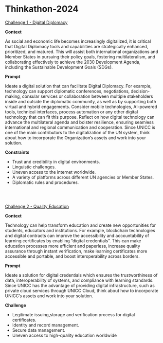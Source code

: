 # Thinkathon-2024


[Challenge 1 - Digital Diplomacy](https://github.com/UN-ICC/Thinkathon-2024/tree/main/Challenge%20Prompt%201%20-%20Digital%20Diplomacy)

**Context**

As social and economic life becomes increasingly digitalized, it is critical that Digital Diplomacy tools and capabilities are 
strategically enhanced, prioritized, and matured. This will assist both international organizations and Member States in 
pursuing their policy goals, fostering multilateralism, and collaborating effectively to achieve the 2030 Development Agenda, 
including the Sustainable Development Goals (SDGs).

**Prompt**
 
Ideate a digital solution that can facilitate Digital Diplomacy. For example, technology can support diplomatic conferences, negotiations, decision-making, consular services or collaboration between multiple stakeholders inside and outside the diplomatic community, as well as by supporting both virtual and hybrid engagements. Consider mobile technologies, AI-powered tools, technical interfaces, process automation or any other digital technology that can fit this purpose. Reflect on how digital technology can advance the multilateral agenda and bolster resilience, ensuring seamless international and regional communication and cooperation. 
Since UNICC is one of the main contributors to the digitalization of the UN system, think about how to incorporate the Organization’s assets and work into your solution.

**Constraints**

- Trust and credibility in digital environments.
- Linguistic challenges.
- Uneven access to the internet worldwide.
- A variety of platforms across different UN agencies or Member States.
- Diplomatic rules and procedures.

<br><br>

[Challenge 2 - Quality Education](https://github.com/UN-ICC/Thinkathon-2024/tree/main/Challenge%20Prompt%202%20-%20Quality%20Education)

**Context**

Technology can help transform education and create new opportunities for students, educators and institutions. For example,
blockchain technologies and digital contracts can improve the accessibility and accountability of learning certificates by
enabling “digital credentials”. This can make education processes more efficient and paperless, increase quality assurance
through instant verification, make learning certificates more accessible and portable, and boost interoperability across
borders.

**Prompt**

Ideate a solution for digital credentials which ensures the trustworthiness of data, interoperability of systems, and
compliance with learning standards.
Since UNICC has the advantage of providing digital infrastructure, such as private cloud services through UNICC Cloud,
think about how to incorporate UNICC’s assets and work into your solution.

**Challenge**

- Legitimate issuing,storage and verification process for digital certificates.
- Identity and record management.
- Secure data management.
- Uneven access to high-quality education worldwide